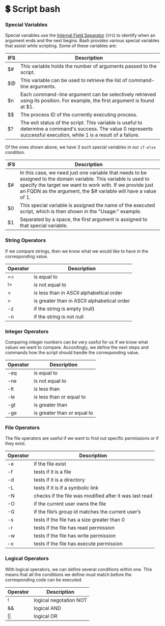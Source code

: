 # 💲 Script bash

### Special Variables

Special variables use the [Internal Field Separator](https://bash.cyberciti.biz/guide/$IFS) (`IFS`) to identify when an argument ends and the next begins. Bash provides various special variables that assist while scripting. Some of these variables are:

| IFS | Description                                                                                                                                                             |
| --- | ----------------------------------------------------------------------------------------------------------------------------------------------------------------------- |
| $#  | This variable holds the number of arguments passed to the script.                                                                                                       |
| $@  | This variable can be used to retrieve the list of command-line arguments.                                                                                               |
| $n  | Each command-line argument can be selectively retrieved using its position. For example, the first argument is found at $1.                                             |
| \$$ | The process ID of the currently executing process.                                                                                                                      |
| $?  | The exit status of the script. This variable is useful to determine a command's success. The value 0 represents successful execution, while 1 is a result of a failure. |

Of the ones shown above, we have 3 such special variables in our `if-else` condition.

| IFS | Description                                                                                                                                                                                                                                     |
| --- | ----------------------------------------------------------------------------------------------------------------------------------------------------------------------------------------------------------------------------------------------- |
| $#  | In this case, we need just one variable that needs to be assigned to the domain variable. This variable is used to specify the target we want to work with. If we provide just an FQDN as the argument, the $# variable will have a value of 1. |
| $0  | This special variable is assigned the name of the executed script, which is then shown in the "Usage:" example.                                                                                                                                 |
| $1  | Separated by a space, the first argument is assigned to that special variable.                                                                                                                                                                  |

### String Operators

If we compare strings, then we know what we would like to have in the corresponding value.

| Operator | Description                                 |
| -------- | ------------------------------------------- |
| ==       | is equal to                                 |
| !=       | is not equal to                             |
| <        | is less than in ASCII alphabetical order    |
| >        | is greater than in ASCII alphabetical order |
| -z       | if the string is empty (null)               |
| -n       | if the string is not null                   |

### Integer Operators

Comparing integer numbers can be very useful for us if we know what values we want to compare. Accordingly, we define the next steps and commands how the script should handle the corresponding value.

| Operator | Description                 |
| -------- | --------------------------- |
| -eq      | is equal to                 |
| -ne      | is not equal to             |
| -lt      | is less than                |
| -le      | is less than or equal to    |
| -gt      | is greater than             |
| -ge      | is greater than or equal to |

### File Operators

The file operators are useful if we want to find out specific permissions or if they exist.

| Operator | Description                                            |
| -------- | ------------------------------------------------------ |
| -e       | if the file exist                                      |
| -f       | tests if it is a file                                  |
| -d       | tests if it is a directory                             |
| -L       | tests if it is if a symbolic link                      |
| -N       | checks if the file was modified after it was last read |
| -O       | if the current user owns the file                      |
| -G       | if the file’s group id matches the current user’s      |
| -s       | tests if the file has a size greater than 0            |
| -r       | tests if the file has read permission                  |
| -w       | tests if the file has write permission                 |
| -x       | tests if the file has execute permission               |

### Logical Operators

With logical operators, we can define several conditions within one. This means that all the conditions we define must match before the corresponding code can be executed.

| Operator | Description            |
| -------- | ---------------------- |
| !        | logical negotation NOT |
| &&       | logical AND            |
| \|\|     | logical OR             |
